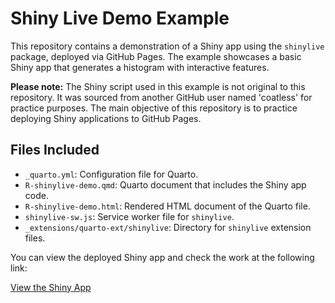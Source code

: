 # Shiny Live Demo Example

This repository contains a demonstration of a Shiny app using the `shinylive` package, deployed via GitHub Pages. The example showcases a basic Shiny app that generates a histogram with interactive features.

**Please note:** The Shiny script used in this example is not original to this repository. It was sourced from another GitHub user named 'coatless' for practice purposes. The main objective of this repository is to practice deploying Shiny applications to GitHub Pages.

## Files Included
- `_quarto.yml`: Configuration file for Quarto.
- `R-shinylive-demo.qmd`: Quarto document that includes the Shiny app code.
- `R-shinylive-demo.html`: Rendered HTML document of the Quarto file.
- `shinylive-sw.js`: Service worker file for `shinylive`.
- `_extensions/quarto-ext/shinylive`: Directory for `shinylive` extension files.

You can view the deployed Shiny app and check the work at the following link:

[View the Shiny App](https://innerhaze.github.io/Example-Shiny-App-in-R-Practicing-Deployment-on-GitHub-Pages/)
